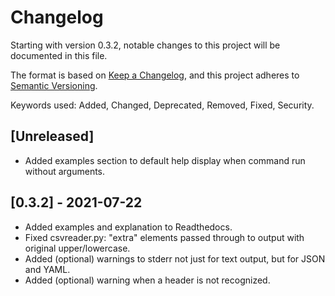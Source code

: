 # Changelog
Starting with version 0.3.2, notable changes to this project will be documented in this file.

The format is based on [Keep a Changelog](https://keepachangelog.com/en/1.0.0/),
and this project adheres to [Semantic Versioning](https://semver.org/spec/v2.0.0.html).

Keywords used: Added, Changed, Deprecated, Removed, Fixed, Security.

## [Unreleased]
- Added examples section to default help display when command run without arguments.

## [0.3.2] - 2021-07-22
- Added examples and explanation to Readthedocs.
- Fixed csvreader.py: "extra" elements passed through to output with original upper/lowercase.
- Added (optional) warnings to stderr not just for text output, but for JSON and YAML.
- Added (optional) warning when a header is not recognized.
